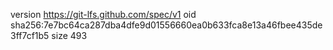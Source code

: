 version https://git-lfs.github.com/spec/v1
oid sha256:7e7bc64ca287dba4dfe9d01556660ea0b633fca8e13a46fbee435de3ff7cf1b5
size 493
